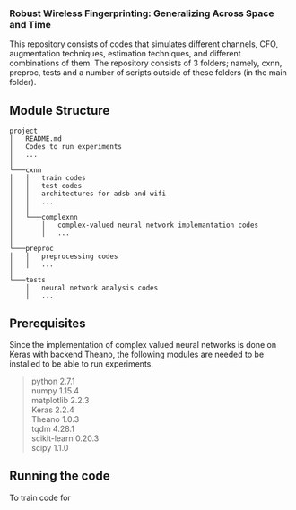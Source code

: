 ### Robust Wireless Fingerprinting: Generalizing Across Space and Time #

This repository consists of codes that simulates different channels, CFO, augmentation techniques, estimation techniques, and different combinations of them. The repository consists of 3 folders; namely, cxnn, preproc, tests and a number of scripts outside of these folders (in the main folder). 

## Module Structure #

```
project
│   README.md
│   Codes to run experiments 
│	...
│
└───cxnn
│   │   train codes
│   │   test codes
│   │   architectures for adsb and wifi
│   │   ...
│   │ 
│   └───complexnn
│       │   complex-valued neural network implemantation codes
│       │   ...
│   
└───preproc   
│   │   preprocessing codes
│   │   ...
│
└───tests
    │   neural network analysis codes
    │   ...
```

## Prerequisites #

Since the implementation of complex valued neural networks is done on Keras with backend Theano, the following modules are needed to be installed to be able to run experiments.

> python                    2.7.1\
> numpy                     1.15.4\
> matplotlib                2.2.3\
> Keras                     2.2.4\
> Theano                    1.0.3\
> tqdm                      4.28.1\
> scikit-learn              0.20.3\
> scipy                     1.1.0

## Running the code #

To train code for 




